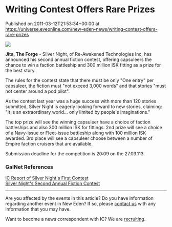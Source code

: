 # Writing Contest Offers Rare Prizes
Published on 2011-03-12T21:53:34+00:00 at https://universe.eveonline.com/new-eden-news/writing-contest-offers-rare-prizes

![](http://www.eve-ic.net/media/assets/icarticlebanner.png)  
  
 **Jita, The Forge** \- Silver Night, of Re-Awakened Technologies Inc, has announced his second annual fiction contest, offering capsuleers the chance to win a faction battleship and 300 million ISK fitting as a prize for the best story.  
  
The rules for the contest state that there must be only "One entry" per capsuleer, the fiction must "not exceed 3,000 words" and that stories "must not center around a pod pilot".  
  
As the contest last year was a huge success with more than 120 stories submitted, Silver Night is eagerly looking forward to new stories, claiming: "It is an extraordinary world... only limited by people's imaginations."  
  
The top prize will see the winning capsuleer have a choice of faction battleships and also 300 million ISK for fittings. 2nd prize will see a choice of a Navy-issue or Fleet-issue battleship along with 100 million ISK awarded. 3rd place will see a capsuleer choose between a number of Empire faction cruisers that are available.  
  
Submission deadline for the competition is 20:09 on the 27.03.113.

### GalNet References

[IC Report of Silver Night's First Contest](http://www.eveonline.com/news.asp?a=single&nid=3735)  
[Silver Night's Second Annual Fiction Contest​](http://www.eveonline.com/ingameboard.asp?a=topic&threadID=1474881)

* * *

Are you affected by the events in this article? Do you have information regarding another event in New Eden? If so, please [contact us](http://www.eveonline.com/news.asp?a=submitrp) with any information that you may have.  
  
Want to become a news correspondent with IC? We are [recruiting](http://www.eveonline.com/isd.asp).

